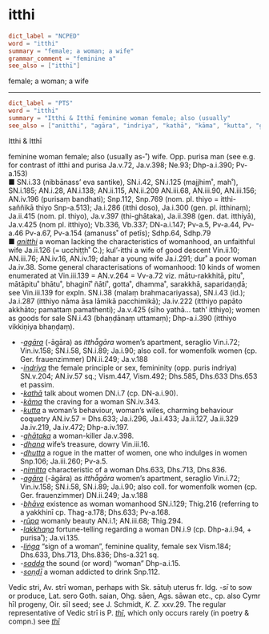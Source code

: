# itthi

``` toml
dict_label = "NCPED"
word = "itthi"
summary = "female; a woman; a wife"
grammar_comment = "feminine a"
see_also = ["itthī"]
```

female; a woman; a wife

--------------------

``` toml
dict_label = "PTS"
word = "itthi"
summary = "Itthi & Itthī feminine woman female; also (usually"
see_also = ["anitthi", "agāra", "indriya", "kathā", "kāma", "kutta", "ghātaka", "dhana", "dhutta", "nimitta", "agāra", "bhāva", "rūpa", "lakkhaṇa", "liṅga", "sadda", "soṇḍī", "thī", "thī"]
```

Itthi & Itthī

feminine woman female; also (usually as\-˚) wife. Opp. purisa man (see e.g. for contrast of itthi and purisa Ja.v.72, Ja.v.398; Ne.93; Dhp\-a.i.390; Pv\-a.153)  
■ SN.i.33 (nibbānass’ eva santike), SN.i.42, SN.i.125 (majjhim˚, mah˚), SN.i.185; AN.i.28, AN.i.138; AN.ii.115, AN.ii.209 AN.iii.68, AN.iii.90, AN.iii.156; AN.iv.196 (purisaṃ bandhati); Snp.112, Snp.769 (nom. pl. thiyo = itthi\-saññikā thiyo Snp\-a.513); Ja.i.286 (itthi doso), Ja.i.300 (gen. pl. itthinaṃ); Ja.ii.415 (nom. pl. thiyo), Ja.v.397 (thi\-ghātaka), Ja.ii.398 (gen. dat. itthiyā), Ja.v.425 (nom pl. itthiyo); Vb.336, Vb.337; DN\-a.i.147; Pv\-a.5, Pv\-a.44, Pv\-a.46 Pv\-a.67, Pv\-a.154 (amanuss˚ of petīs); Sdhp.64, Sdhp.79  
■ *[anitthi](anitthi.md)* a woman lacking the characteristics of womanhood, an unfaithful wife Ja.ii.126 (= ucchiṭṭh˚ C.); kul’\-itthi a wife of good descent Vin.ii.10; AN.iii.76; AN.iv.16, AN.iv.19; dahar a young wife Ja.i.291; dur˚ a poor woman Ja.iv.38. Some general characterisations of womanhood: 10 kinds of women enumerated at Vin.iii.139 = AN.v.264 = Vv\-a.72 viz. mātu\-rakkhitā, pitu˚, mātāpitu˚ bhātu˚, bhaginī˚ ñāti˚, gotta˚, dhamma˚, sarakkhā, saparidaṇḍā; see Vin.iii.139 for expln. SN.i.38 (malaṃ brahmacariyassa), SN.i.43 (id.); Ja.i.287 (itthiyo nāma āsa lāmikā pacchimikā); Ja.iv.222 (itthiyo papāto akkhāto; pamattaṃ pamathenti); Ja.v.425 (sīho yathā… tath’ itthiyo); women as goods for sale SN.i.43 (bhaṇḍānaṃ uttamaṃ); Dhp\-a.i.390 (itthiyo vikkiṇiya bhaṇḍaṃ).

* *\-[agāra](agāra.md)* (\-āgāra) as *itthā̆gāra* women’s apartment, seraglio Vin.i.72; Vin.iv.158; SN.i.58, SN.i.89; Ja.i.90; also coll. for womenfolk women (cp. Ger. frauenzimmer) DN.ii.249; Ja.v.188
* *\-[indriya](indriya.md)* the female principle or sex, femininity (opp. puris indriya) SN.v.204; AN.iv.57 sq.; Vism.447, Vism.492; Dhs.585, Dhs.633 Dhs.653 et passim.
* *\-[kathā](kathā.md)* talk about women DN.i.7 (cp. DN\-a.i.90).
* *\-[kāma](kāma.md)* the craving for a woman SN.iv.343.
* *\-[kutta](kutta.md)* a woman’s behaviour, woman’s wiles, charming behaviour coquetry AN.iv.57 = Dhs.633; Ja.i.296, Ja.i.433; Ja.ii.127, Ja.ii.329 Ja.iv.219, Ja.iv.472; Dhp\-a.iv.197.
* *\-[ghātaka](ghātaka.md)* a woman\-killer Ja.v.398.
* *\-[dhana](dhana.md)* wife’s treasure, dowry Vin.iii.16.
* *\-[dhutta](dhutta.md)* a rogue in the matter of women, one who indulges in women Snp.106; Ja.iii.260; Pv\-a.5.
* *\-[nimitta](nimitta.md)* characteristic of a woman Dhs.633, Dhs.713, Dhs.836.
* *\-[agāra](agāra.md)* (\-āgāra) as *itthā̆gāra* women’s apartment, seraglio Vin.i.72; Vin.iv.158; SN.i.58, SN.i.89; Ja.i.90; also coll. for womenfolk women (cp. Ger. frauenzimmer) DN.ii.249; Ja.v.188
* *\-[bhāva](bhāva.md)* existence as woman womanhood SN.i.129; Thig.216 (referring to a yakkhinī cp. Thag\-a.178; Dhs.633; Pv\-a.168.
* *\-[rūpa](rūpa.md)* womanly beauty AN.i.1; AN.iii.68; Thig.294.
* *\-[lakkhaṇa](lakkhaṇa.md)* fortune\-telling regarding a woman DN.i.9 (cp. Dhp\-a.i.94, \+ purisa˚); Ja.vi.135.
* *\-[liṅga](liṅga.md)* “sign of a woman”, feminine quality, female sex Vism.184; Dhs.633, Dhs.713, Dhs.836; Dhs\-a.321 sq.
* *\-[sadda](sadda.md)* the sound (or word) “woman” Dhp\-a.i.15.
* *\-[soṇḍī](soṇḍī.md)* a woman addicted to drink Snp.112.

Vedic stri, Av. strī woman, perhaps with Sk. sātuḥ uterus fr. Idg. *\-sī* to sow or produce, Lat. sero Goth. saian, Ohg. sāen, Ags. sāwan etc., cp. also Cymr hīl progeny, Oir. sīl seed; see J. Schmidt, *K. Z.* xxv.29. The regular representative of Vedic strī is P. *[thī](thī.md)*, which only occurs rarely (in poetry & compn.) see *[thī](thī.md)*

